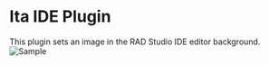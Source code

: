 # Ita IDE Plugin
This plugin sets an image in the RAD Studio IDE editor background.
![Sample](http://cdn-ak.f.st-hatena.com/images/fotolife/t/tales/20150512/20150512234935.png)
